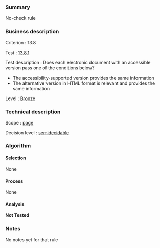 ### Summary

No-check rule

### Business description

Criterion : 13.8

Test :
[13.8.1](http://www.accessiweb.org/index.php/accessiweb-22-english-version.html#test-13-8-1)

Test description : Does each electronic document with an accessible
version pass one of the conditions below?

-   The accessibility-supported version provides the same information
-   The alternative version in HTML format is relevant and provides the
    same information

Level : [Bronze](/en/category/rules-design/accessiweb-11/level/bronze)

### Technical description

Scope : [page](/en/category/rules-design/accessiweb-11/scope/page)

Decision level :
[semidecidable](/en/category/rules-design/accessiweb-11/decision-level/semidecidable)

### Algorithm

#### Selection

None

#### Process

None

#### Analysis

**Not Tested**

### Notes

No notes yet for that rule
